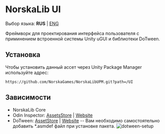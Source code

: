 ﻿# NorskaLib UI
Выбор языка: **RUS** | [ENG](https://github.com/NorskaGames/NorskaLibUPM/tree/master/UI)

Фреймворк для проектирования интерфейса пользователя с приминением встроенной системы Unity uGUI и библиотеки DoTween.

## Установка
Чтобы установить данный ассет через Unity Package Manager используйте адрес:
```
https://github.com/NorskaGames/NorskaLibUPM.git?path=/UI
```
## Зависимости
- NorskaLib Core
- Odin Inspector: [AssetsStore](https://assetstore.unity.com/packages/tools/utilities/odin-inspector-and-serializer-89041) | [Website](https://odininspector.com/?utm_source=assetstore&utm_medium=description_link&utm_campaign=default/)
- DoTween: [AssetStore](https://assetstore.unity.com/packages/tools/animation/dotween-hotween-v2-27676) | [Website](http://dotween.demigiant.com/index.php)
-- Вам необходимо самостоятельно добавить *.asmdef файл при установке пакета.
  ![dotween-setup](https://drive.google.com/uc?id=1pcFdig3C3CXKYy63acAGPABAtI1f69Ml)
